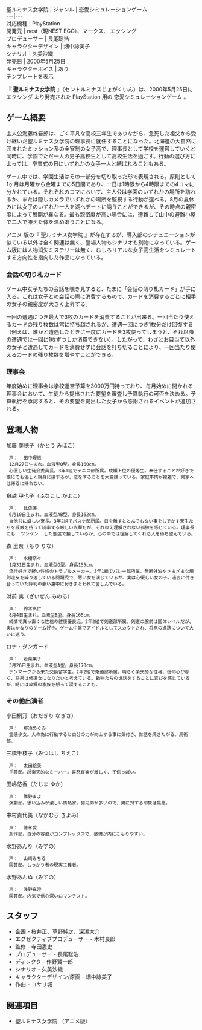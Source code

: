 聖ルミナス女学院  |  ジャンル  |  恋愛シミュレーションゲーム   
---|---  
対応機種  |  PlayStation   
開発元  |  nest（現NEST EGG）、マークス、  エクシング   
プロデューサー  |  長尾聡浩   
キャラクターデザイン  |  畑中詠美子   
シナリオ  |  久美沙織   
発売日  |  2000年5月25日   
キャラクターボイス  |  あり   
テンプレートを表示  
  
『 **聖ルミナス女学院** 』（セントルミナスじょがくいん）は、2000年5月25日に  エクシング  より発売された  PlayStation  用の
恋愛シミュレーションゲーム  。

##  ゲーム概要  

主人公海藤柊吾郎は、ごく平凡な高校三年生でありながら、急死した祖父から受け継いだ聖ルミナス女学院の理事長に就任することになった。北海道の大自然に囲まれたミッション系の全寮制の女子高で、理事長として学校を運営していくと同時に、学園でただ一人の男子高校生として高校生活を過ごす。行動の選び方によっては、卒業式の日にいずれかの女子一人と結ばれることもある。

ゲーム中では、学園生活はその一部分を切り取った形で表現される。原則として1ヶ月は月曜から金曜までの5日間であり、一日は1時限から4時限までの4コマに分かれている。それぞれのコマにおいて、主人公は学園のいずれかの場所を訪れるか、または隠しカメラでいずれかの場所を監視する行動が選べる。8月の夏休みには女子のいずれか一人を湖へデートに誘うことができるが、その時点の親密度によって展開が異なる。最も親密度が高い場合には、遭難して山中の避難小屋で二人で凍えた体を温めあうことになる。

アニメ  版の『  聖ルミナス女学院
』が存在するが、導入部のシチュエーションが似ている以外は全く関連は無く、登場人物もシナリオも別物になっている。ゲーム版には人物消失ミステリーは無く、むしろリアルな女子高生活をシミュレートする方向性を指向した作品になっている。

###  会話の切り札カード  

ゲーム中女子たちの会話を覗き見すると、たまに「会話の切り札カード」が手に入る。これは女子との会話の際に消費するもので、カードを消費するごとに相手の女子の親密度が大きく上昇する。

一回の遭遇につき最大で3枚のカードを消費することが出来る。一回当たり使えるカードの残り枚数は常に持ち越されるが、遭遇一回につき1枚分だけ回復する
（例えば、誰かと遭遇したときに一度にカードを3枚使ってしまうと、それ以降の遭遇では一回に1枚ずつしか消費できない）。したがって、わざとお目当て以外の女子と遭遇してカードを消費せずに会話を打ち切ることにより、一回当たり使えるカードの残り枚数を増やすことができる。

###  理事会  

年度始めに理事会は学校運営予算を3000万円持っており、毎月始めに開かれる理事会において、生徒から提出された要望を審査し予算執行の可否を決める。予算執行を承認すると、その要望を提出した女子から感謝されるイベントが追加される。

##  登場人物  

加藤 美穂子（かとう みほこ）

     声：  田中理恵 
     12月27日生まれ。血液型O型。身長160cm。 
     心優しい生徒会委員長。3年1組でテニス部所属。成績上位の優等生。奉仕することが好きで誰にでも優しく親身に接するが、恋をすることを大変嫌っている。家庭事情が複雑で、実家へは帰るに帰れない。 
舟越 甲也子（ふなこし かよこ）

     声：  比佐廉 
     6月10日生まれ。血液型AB型。身長162cm。 
     自他共に厳しい寮長。3年2組でバスケ部所属。目を離すととんでもない事をしでかす寮生たちを威厳を持って統率する厳しい先輩だが、それゆえ理解されない孤独を感じている。理事長にも  ツンケン  した態度で接しているが、心の中では理解してくれる人を待ち望んでいる。 
森 里奈（もり りな）

     声：  水樹奈々 
     1月31日生まれ。血液型O型。身長155cm。 
     流行好きで軽い性格のトラブルメーカー。3年1組でバレー部所属。無断外泊やさまざまな規則違反を繰り返している問題児で、悪い女を演じているが、実は心優しい女の子。過去に付き合っていた評判の悪い連中に付きまとわれて苦しんでいる。 
財前 実（ざいぜん みのる）

     声：  鈴木真仁 
     8月4日生まれ。血液型B型。身長165cm。 
     純情で真っ直ぐな性格の健康優良児。2年2組で剣道部所属。剣道の腕前は国体レベルだが、実はかなりのゲーム好き。ゲーム中盤でアイドルとしてスカウトされ、将来の進路について大いに迷う。 
ロナ・ダンガード

     声：  若菜葉子 
     3月26日生まれ。血液型A型。身長170cm。 
     デンマークから来た交換留学生。2年2組で茶道部所属。明るく楽天的な性格。信仰心が厚く、将来は修道女になりたいと考えている。動物たちの世話をすることに喜びを感じているが、時には故郷の家族を想って涙することも。 

###  その他出演者  

小田桐汀（おだぎり なぎさ）

     声：  那須めぐみ 
     霊感少女。人の為に行動すると自分の力が向上する事に気付き、世話を焼きたがる。馬術部。 
三橋千枝子（みつはし ちえこ）

     声：  太田絵美 
     手芸部。超楽天的なミーハー。喜怒哀楽が激しく、子供っぽい。 
田嶋悠香（たじま ゆか）

     声：  雛野まよ 
     演劇部。思い込みが激しい情熱家。男兄弟が多いので、男に対する印象は最悪。 
中村貴代美（なかむら きよみ）

     声：  徳永愛 
     創作部。自分の容姿がコンプレックスで、感情が内にこもりやすい。 
水野あんり（みずの）

     声：  山崎みちる 
     園芸部。しっかり者の現実主義者。 
水野あんぬ（みずの）

     声：  浅野真澄 
     園芸部。内気で信心深いロマンチスト。 

##  スタッフ  

  * 企画 - 桜井正、草野純之、深瀬大介 
  * エグゼクティブプロデューサー - 木村良郎 
  * 監修 -  寺田憲史 
  * プロデューサー - 長尾聡浩 
  * ディレクタ - 作野賢一郎 
  * シナリオ -  久美沙織 
  * キャラクターデザイン/原画 -  畑中詠美子 
  * 作曲 - コサリ城 

##  関連項目  

  * 聖ルミナス女学院  （アニメ版） 

